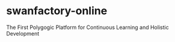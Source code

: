 # swanfactory-online

The First Polygogic Platform for Continuous Learning and Holistic Development
